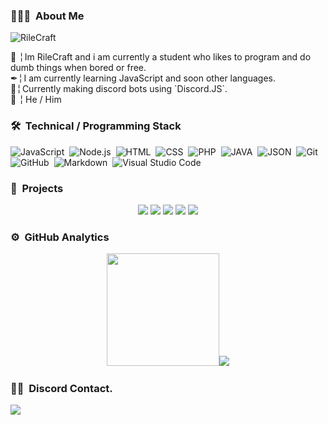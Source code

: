 ### 👨🏻‍💻 &nbsp;About Me
<p align="left"> <img src="https://komarev.com/ghpvc/?username=RileCraft" alt="RileCraft" /> </p>
📌 ╎ Im RileCraft and i am currently a student who likes to program and do dumb things when bored or free.<br>
✒╎ I am currently learning JavaScript and soon other languages.<br>
🤖╎ Currently making discord bots using `Discord.JS`.<br>
👷 ╎  He / Him

### 🛠 &nbsp;Technical / Programming Stack

![JavaScript](https://img.shields.io/badge/-JavaScript-05122A?style=flat&logo=javascript)&nbsp;
![Node.js](https://img.shields.io/badge/-Node.js-05122A?style=flat&logo=node.js)&nbsp;
![HTML](https://img.shields.io/badge/-HTML-05122A?style=flat&logo=HTML5)&nbsp;
![CSS](https://img.shields.io/badge/-CSS-05122A?style=flat&logo=CSS3&logoColor=1572B6)&nbsp;
![PHP](https://img.shields.io/badge/-PHP-05122A?style=flat&logo=php)&nbsp;
![JAVA](https://img.shields.io/badge/-JAVA-05122A?style=flat&logo=java)&nbsp;
![JSON](https://img.shields.io/badge/-JSON-05122A?style=flat&logo=json)&nbsp;
![Git](https://img.shields.io/badge/-Git-05122A?style=flat&logo=git)&nbsp;
![GitHub](https://img.shields.io/badge/-GitHub-05122A?style=flat&logo=github)&nbsp;
![Markdown](https://img.shields.io/badge/-Markdown-05122A?style=flat&logo=markdown)&nbsp;
![Visual Studio Code](https://img.shields.io/badge/-Visual%20Studio%20Code-05122A?style=flat&logo=visual-studio-code&logoColor=007ACC)&nbsp;

### 📎 &nbsp;Projects
<p align="center">
<a href="https://github.com/RileCraft/TicketsBot"><img src="https://github-readme-stats.vercel.app/api/pin/?username=RileCraft&repo=TicketsBot&theme=chartreuse-dark"></a>
<a href="https://github.com/RileCraft/Random-API"><img src="https://github-readme-stats.vercel.app/api/pin/?username=RileCraft&repo=Random-API&theme=chartreuse-dark"></a>
<a href="https://github.com/RileCraft/DiscordBot-Template"><img src="https://github-readme-stats.vercel.app/api/pin/?username=RileCraft&repo=DiscordBot-Template&theme=chartreuse-dark"></a>
<a href="https://github.com/RileCraft/Discord-Starboard"><img src="https://github-readme-stats.vercel.app/api/pin/?username=RileCraft&repo=Discord-Starboard&theme=chartreuse-dark"></a>
<a href="https://github.com/RileCraft/ExpressAPI-Handler"><img src="https://github-readme-stats.vercel.app/api/pin/?username=RileCraft&repo=ExpressAPI-Handler&theme=chartreuse-dark"></a>
 </p>

### ⚙️ &nbsp;GitHub Analytics

<p align="center">
<a href="https://github.com/RileCraft">
  <img height="180em" src="https://github-readme-stats-eight-theta.vercel.app/api?username=RileCraft&show_icons=true&theme=algolia&include_all_commits=true&count_private=true"/>
 ​​<img src="https://github-readme-stats.vercel.app/api/wakatime?username=RileCraft&layout=compact&theme=radical">
</a>
</p>

### 🤝🏻 &nbsp;Discord Contact.

<a href="https://discord.gg/zqySsESftt"><img src="https://img.shields.io/badge/Discord-7289DA?style=for-the-badge&logo=discord&logoColor=white"/></a>
